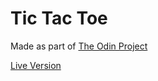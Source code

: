 # Tic Tac Toe

Made as part of [The Odin Project](https://www.theodinproject.com/)

[Live Version](https://jvfe.github.io/js-tic-tac-toe/)
